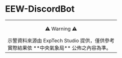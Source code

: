 # EEW-DiscordBot

<table>
<tr>
<td>
<p align="center">⚠️ Warning ⚠️</p>
示警資料來源由 ExpTech Studio 提供，僅供參考<br>
實際結果依 **中央氣象局** 公佈之內容為準。
<br>
</td>
</tr>
</table>
